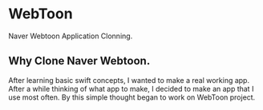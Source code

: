 # WebToon
Naver Webtoon Application Clonning.


## Why Clone Naver Webtoon.
After learning basic swift concepts, I wanted to make a real working app. After a while thinking of what app to make, I decided to make an app that I use most often. By this simple thought began to work on WebToon project.
